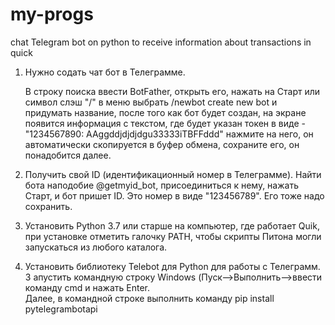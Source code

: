 # my-progs
chat Telegram bot on python to receive information about transactions in quick

1. Нужно содать чат бот в Телеграмме.

    В строку поиска ввести BotFather, открыть его, нажать на Старт или символ слэш "/"
    в меню выбрать /newbot create new bot и придумать название,
    после того как бот будет создан, на экране появится информация с текстом, где будет указан токен в виде -
    "1234567890: AAggddjdjdjdgu33333iTBFFddd"
    нажмите на него, он автоматически скопируется в буфер обмена, сохраните его, он понадобится далее.
    
2. Получить свой ID (идентификационный номер в Телеграмме). Найти бота наподобие @getmyid_bot, присоединиться к нему,
   нажать Старт,  и бот пришет ID. Это номер в виде "123456789". Его тоже надо сохранить. 

3. Установить Python 3.7 или старше на компьютер, где работает Quik, при установке отметить галочку PATH, 
   чтобы скрипты Питона могли запускаться из любого каталога.

4. Установить библиотеку Telebot для Python для работы с Телеграмм. 
   З                 апустить командную строку Windows (Пуск-->Выполнить-->ввести команду cmd и нажать Enter.  
   Далее, в командной строке выполнить команду pip install pytelegrambotapi
